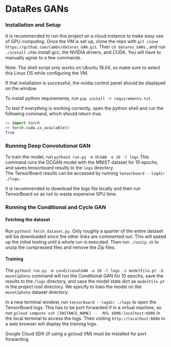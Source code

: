 # DataRes GANs


### Installation and Setup

It is recommended to run this project on a cloud instance to make easy use of GPU computing.  Once the VM is set up, clone
the repo with ```git clone https://github.com/Cambn/datares_GAN.git```.  Then ```cd datares_GANs``` , 
and run ```./install.sh```to install gcc, the NVIDIA drivers, and CUDA.  You will have to manually agree 
to a few commands.  

Note: The shell script only works on Ubuntu 18.04, so make sure to select this Linux OS while
configuring the VM.

If that installation is successful, the nvidia control panel should be displayed on the window.  

To install python requirements, run ```pip install -r requirements.txt```.  

To test if everything is working correctly, open the python shell and run the following command, which should return
true.
```python
>> import torch
>> torch.cuda.is_available()
True
```

### Running Deep Convolutional GAN
To train the model, run 
```python3 run.py -m DCGAN -e 10 -l logs```
This command runs the DCGAN model with the MNIST dataset for 10 epochs, 
and saves tensorboard results to the ```logs``` directory.  
The
TensorBoard results can be accessed by running ```tensorboard --logdir ./logs```.

It is recommended to download the logs file locally and then run TensorBoard so as not to waste expensive GPU time.

### Running the Conditional and Cycle GAN

#### Fetching the dataset 
Run ```python3 fetch_dataset.py```.  Only roughly a quarter of the entire dataset will be downloaded since the other 
links are commented out.  This will speed up the initial testing until a whole run is executed.  Then run 
```./unzip.sh``` to unzip the compressed files and remove the Zip files.

#### Training
The ```python3 run.py -m conditionalGAN -e 10 -l logs -s modelFile.pt -d monet2photo``` command will run the Conditional GAN for 10 epochs, 
save the results to the ```/logs``` directory, and save the model state dict as ```modelFile.pt``` in the project root
directory.  We specify to train the model on the ```monet2photo``` dataset directory.  

In a new terminal window, run ```tensorboard --logdir ./logs``` to open the TensorBoard logs.  This has to be 
port forwarded if in a virtual machine, so run ```gcloud compute ssh [INSTANCE_NAME] -- -NfL 6006:localhost:6006```
in the local terminal to access the logs. Then visiting ```http://localhost:6006``` in a web browser 
will display the training logs.  

Google Cloud SDK (if using a gcloud VM) must be installed for port forwarding.  
